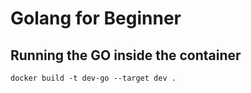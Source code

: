 # Golang for Beginner

## Running the GO inside the container

```docker build -t dev-go --target dev .```